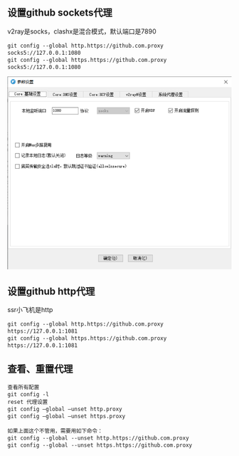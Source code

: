 ## 设置github sockets代理

v2ray是socks，clashx是混合模式，默认端口是7890

```
git config --global http.https://github.com.proxy socks5://127.0.0.1:1080
git config --global https.https://github.com.proxy socks5://127.0.0.1:1080
```

![image-20211023092421889](Imag/image-20211023092421889.png)

## 设置github http代理

ssr小飞机是http

```
git config --global http.https://github.com.proxy https://127.0.0.1:1081
git config --global https.https://github.com.proxy https://127.0.0.1:1081
```

## 查看、重置代理

```
查看所有配置
git config -l
reset 代理设置
git config –global –unset http.proxy
git config –global –unset https.proxy

如果上面这个不管用，需要用如下命令：
git config --global --unset http.https://github.com.proxy
git config --global --unset https.https://github.com.proxy
```



